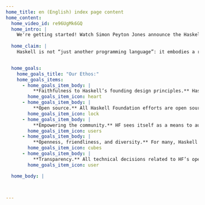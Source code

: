 ```yaml
---
home_title: en (English) index page content
home_content:
  home_video_id: re96UgMk6GQ
  home_intro: |
    We're getting started! Watch Simon Peyton Jones announce the Haskell Foundation (HF) at the Haskell eXchange conference on November 4, 2020. In this talk, Simon will talk about why we are launching this new organization, its goals. At the end, he is joined by a panel of HF volunteers to takes questions from the audience.
    
  home_claim: |
    Haskell is not “just another programming language”: it embodies a radical and elegant attack on the entire enterprise of writing software. It profoundly influences the world of software for the better. The Haskell Foundation (HF) is an independent, non-profit organization dedicated to broadening the adoption of Haskell, by supporting its ecosystem of tools, libraries, education, and research. 


  home_goals:
    home_goals_title: "Our Ethos:"
    home_goals_items:
      - home_goals_item_body: |
          **Faithfulness to Haskell’s founding design principles.** Haskell’s design puts principle ahead of expediency by cleaving closely to the principles of purely functional programming. 
        home_goals_item_icon: heart
      - home_goals_item_body: |
          **Open source.** All Haskell Foundation efforts are open source.
        home_goals_item_icon: lock
      - home_goals_item_body: |
          **Empowering the community.** HF sees itself as a means to augment, celebrate, and coordinate the contributions and leadership of Haskell’s vibrant community.
        home_goals_item_icon: users
      - home_goals_item_body: |
          **Openness, friendliness, and diversity.** For many, Haskell is more a way of life than a programming language. All are welcome, all can contribute. To this end we have adopted the Haskell Guidelines For Respectful Communication.
        home_goals_item_icon: cubes
      - home_goals_item_body: |
          **Transparency.** All technical decisions related to HF’s open source projects will be transparent.
        home_goals_item_icon: user

  home_body: |
    


---    
```

